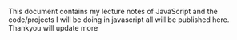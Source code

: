 This document contains my lecture notes of JavaScript and the code/projects I will be doing in javascript all will be published here. Thankyou will update more
